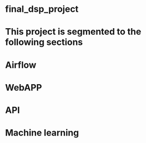 # final_dsp_project
# This project is segmented to the following sections
# Airflow
# WebAPP
# API
# Machine learning